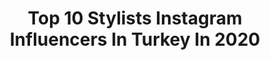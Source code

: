 ---
title: Top 10 Stylists Instagram Influencers In Turkey In 2020
description: >-
  Find top stylists Instagram influencers in Turkey in 2020. Most popular hashtags: #fashion #stayhome #quarantine #ramazan.
platform: Instagram
profiles:
  - username: "recepdemirayy"
    fullname: >-
      Recep Demiray🔹
    location: "Turkey"
    followers: 33951
    engagement: 234
    commentsToLikes: 0.093954
    id: ck13be9hgv07e0i19skb2topd
    verified: false
    hashtags: "#ithalkuma, #tarzmodel, #editorial, #models"
  - username: "mineranagurlek"
    fullname: >-
      MİNE RANA GÜRLEK
    location: "Turkey"
    followers: 10406
    engagement: 618
    commentsToLikes: 0.110902
    id: ckaox8gozc8qp0i78qxx6gd7z
    verified: false
    hashtags: "#tarz, #sahil, #sizinle, #yeniden"
  - username: "summer.shaker"
    fullname: >-
      سمر شاكر Summer Shaker
    location: "Turkey"
    followers: 1434703
    engagement: 163
    commentsToLikes: 0.028714
    id: ck5zt3f8ozo7m0i141c1dqmv8
    verified: true
    hashtags: "#monthofgood"
  - username: "alpkavasoglu"
    fullname: >-
      Alp Kavasoglu
    location: "Turkey"
    followers: 102129
    engagement: 384
    commentsToLikes: 0.021690
    id: ck5btv8j7go720i11boqyfyfr
    verified: true
    hashtags: "#alpkavasoglu, #tutku"
  - username: "seaofmelis"
    fullname: >-
      Melis Deniz
    location: "Turkey"
    followers: 306814
    engagement: 594
    commentsToLikes: 0.011736
    id: ck5c9w1z1c8e80i11y0vhv5ij
    verified: false
    hashtags: "#quarantinemood, #quarantinemakeup, #karantinakeyf, #ekmekdomateslimon"
  - username: "yukselozgur"
    fullname: >-
      Ozgur Yuksel
    location: "Turkey"
    followers: 21388
    engagement: 426
    commentsToLikes: 0.038577
    id: ck15u0e51kszd0i19dt5bl977
    verified: false
    hashtags: "#shootinghome, #mood, #quarantine, #quarantinelife"
  - username: "dubasagnieszka"
    fullname: >-
      ＡＧＮＩＥＳＺＫＡ  ＤＵＢＡＳ
    location: "Turkey"
    followers: 2198
    engagement: 1427
    commentsToLikes: 0.071891
    id: ck14jf167k05t0i19kczwj5rf
    verified: false
    hashtags: "#armchair, #work, #onemonthago, #changes"
  - username: "nafisehkamkar"
    fullname: >-
      Nafiseh Kamkar
    location: "Turkey"
    followers: 46120
    engagement: 730
    commentsToLikes: 0.060512
    id: ck0w0vfm8g7yf0i19laejweug
    verified: false
    hashtags: "#tiktok, #curlyhair, #boredinthehouse, #fashionstyle"
  - username: "nigar_stilist_vizajist"
    fullname: >-
      stilist_vizajist_nigar
    location: "Turkey"
    followers: 55229
    engagement: 33
    commentsToLikes: 0.026708
    id: ck137j4ykbsu20i19p7l83pf9
    verified: false
    hashtags: "#makeupartist, #diyvideos, #slime, #satisfactory"
  - username: "f.busrattt"
    fullname: >-
      B Ü Ş R A N U R
    location: "Turkey"
    followers: 146552
    engagement: 182
    commentsToLikes: 0.009904
    id: ck0vwv0movqdo0i1909z5opti
    verified: false
    hashtags: "#ho, #ramazan, #evdekalt, #evdekal"
---